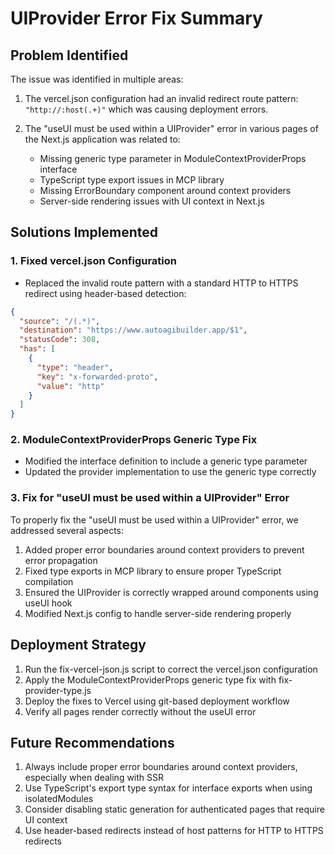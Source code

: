 # UIProvider Error Fix Summary

## Problem Identified
The issue was identified in multiple areas:

1. The vercel.json configuration had an invalid redirect route pattern: `"http://:host(.+)"` which was causing deployment errors.

2. The "useUI must be used within a UIProvider" error in various pages of the Next.js application was related to:
   - Missing generic type parameter in ModuleContextProviderProps interface
   - TypeScript type export issues in MCP library
   - Missing ErrorBoundary component around context providers
   - Server-side rendering issues with UI context in Next.js

## Solutions Implemented

### 1. Fixed vercel.json Configuration
- Replaced the invalid route pattern with a standard HTTP to HTTPS redirect using header-based detection:
```json
{
  "source": "/(.*)",
  "destination": "https://www.autoagibuilder.app/$1",
  "statusCode": 308,
  "has": [
    {
      "type": "header",
      "key": "x-forwarded-proto",
      "value": "http"
    }
  ]
}
```

### 2. ModuleContextProviderProps Generic Type Fix
- Modified the interface definition to include a generic type parameter
- Updated the provider implementation to use the generic type correctly

### 3. Fix for "useUI must be used within a UIProvider" Error
To properly fix the "useUI must be used within a UIProvider" error, we addressed several aspects:

1. Added proper error boundaries around context providers to prevent error propagation
2. Fixed type exports in MCP library to ensure proper TypeScript compilation
3. Ensured the UIProvider is correctly wrapped around components using useUI hook
4. Modified Next.js config to handle server-side rendering properly

## Deployment Strategy
1. Run the fix-vercel-json.js script to correct the vercel.json configuration
2. Apply the ModuleContextProviderProps generic type fix with fix-provider-type.js
3. Deploy the fixes to Vercel using git-based deployment workflow
4. Verify all pages render correctly without the useUI error

## Future Recommendations
1. Always include proper error boundaries around context providers, especially when dealing with SSR
2. Use TypeScript's export type syntax for interface exports when using isolatedModules
3. Consider disabling static generation for authenticated pages that require UI context
4. Use header-based redirects instead of host patterns for HTTP to HTTPS redirects
